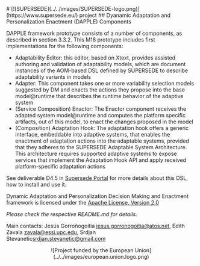 <link rel="shortcut icon" type="image/png" href="images/favicon.png">
# [![SUPERSEDE](../../images/SUPERSEDE-logo.png)](https://www.supersede.eu/) project 
## Dyanamic Adaptation and Personalization Enactment (DAPPLE) Components

DAPPLE framework prototype consists of a number of components, as described in section  3.3.2. This M18 prototype includes first implementations for the following components:

- Adaptability Editor: this editor, based on Xtext, provides assisted authoring and validation of adaptability models, which are document instances of the AOM-based DSL defined by SUPERSEDE to describe adaptability variants in models
- Adapter: This component takes one or more variability selection models suggested by DM and enacts the actions they propose into the base model@runtime that describes the runtime behavior of the adaptive system
- (Service Composition) Enactor: The Enactor component receives the adapted system model@runtime and computes the platform specific artifacts, out of this model, to enact the changes proposed in the model
- (Composition) Adaptation Hook: The adaptation hook offers a generic interface, embeddable into adaptive systems, that enables the enactment of adaptation actions into the adaptable systems, provided that they adheres to the SUPERSEDE Adaptable System Architecture. This architecture requires supported adaptive systems to expose services that implement the Adaptation Hook API and apply received platform-specific adaptation actions

See deliverable D4.5 in [Supersede Portal](https://www.supersede.eu/) for more details about this DSL, how to install and use it.

Dynamic Adaptation and Personalization Decision Making and Enactment framework is licensed under the [Apache License, Version 2.0](http://www.apache.org/licenses/LICENSE-2.0)

*Please check the respective README.md for details.*

Main contacts: Jesús Gorroñogoitia <jesus.gorronogoitia@atos.net>, Edith Zavala <zavala@essi.upc.edu>, Srdjan Stevanetic<srdjan.stevanetic@gmail.com>

<center>![Project funded by the European Union](../../images/european.union.logo.png)</center>
